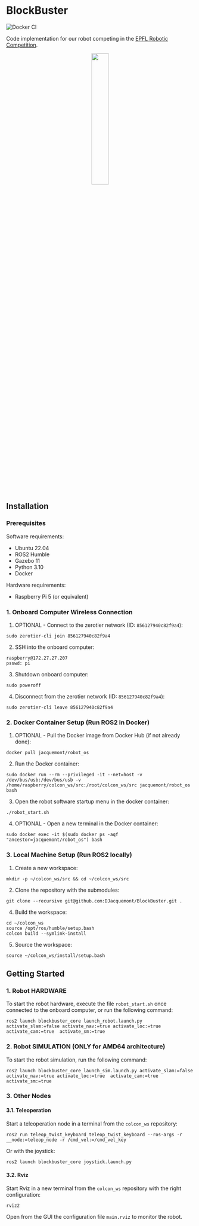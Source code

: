 # BlockBuster
![Docker CI](https://github.com/DJacquemont/BlockBuster/actions/workflows/docker-ci.yml/badge.svg)

Code implementation for our robot competing in the [EPFL Robotic Competition](https://robot-competition.epfl.ch/).

<p align="center">
  <img src="images/coolgif.gif" width="30%">
</p>

## Installation

### Prerequisites

Software requirements:
- Ubuntu 22.04
- ROS2 Humble
- Gazebo 11
- Python 3.10
- Docker

Hardware requirements:
- Raspberry Pi 5 (or equivalent)


### 1. Onboard Computer Wireless Connection

1. OPTIONAL - Connect to the zerotier network (ID: `856127940c82f9a4`):
```
sudo zerotier-cli join 856127940c82f9a4
```

2. SSH into the onboard computer:
```
raspberry@172.27.27.207
psswd: pi
```

3. Shutdown onboard computer:
```
sudo poweroff
```
4. Disconnect from the zerotier network (ID: `856127940c82f9a4`):
```
sudo zerotier-cli leave 856127940c82f9a4
```

### 2. Docker Container Setup (Run ROS2 in Docker)

1. OPTIONAL - Pull the Docker image from Docker Hub (if not already done):
```
docker pull jacquemont/robot_os
```

2. Run the Docker container:
```
sudo docker run --rm --privileged -it --net=host -v /dev/bus/usb:/dev/bus/usb -v /home/raspberry/colcon_ws/src:/root/colcon_ws/src jacquemont/robot_os bash
```

3. Open the robot software startup menu in the docker container:
```
./robot_start.sh
```

4. OPTIONAL - Open a new terminal in the Docker container:
```
sudo docker exec -it $(sudo docker ps -aqf "ancestor=jacquemont/robot_os") bash
```

### 3. Local Machine Setup (Run ROS2 locally)

1. Create a new workspace:
```
mkdir -p ~/colcon_ws/src && cd ~/colcon_ws/src
```

2. Clone the repository with the submodules:
```
git clone --recursive git@github.com:DJacquemont/BlockBuster.git .
```

4. Build the workspace:
```
cd ~/colcon_ws
source /opt/ros/humble/setup.bash
colcon build --symlink-install
```

5. Source the workspace:
```
source ~/colcon_ws/install/setup.bash
```

## Getting Started

### 1. Robot HARDWARE

To start the robot hardware, execute the file `robot_start.sh` once connected to the onboard computer, or run the following command:
```
ros2 launch blockbuster_core launch_robot.launch.py activate_slam:=false activate_nav:=true activate_loc:=true  activate_cam:=true  activate_sm:=true
```

### 2. Robot SIMULATION (ONLY for AMD64 architecture)

To start the robot simulation, run the following command:
```
ros2 launch blockbuster_core launch_sim.launch.py activate_slam:=false activate_nav:=true activate_loc:=true  activate_cam:=true  activate_sm:=true
```

### 3. Other Nodes

#### 3.1. Teleoperation

Start a teleoperation node in a terminal from the `colcon_ws` repository:
```
ros2 run teleop_twist_keyboard teleop_twist_keyboard --ros-args -r __node:=teleop_node -r /cmd_vel:=/cmd_vel_key
```

Or with the joystick:
```
ros2 launch blockbuster_core joystick.launch.py
```

#### 3.2. Rviz

Start Rviz in a new terminal from the `colcon_ws` repository with the right configuration:
```
rviz2
```
Open from the GUI the configuration file `main.rviz` to monitor the robot.

